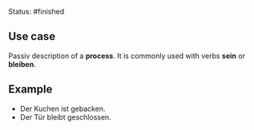 Status: #finished  
## Use case
Passiv description of a **process**. It is commonly used with verbs **sein** or **bleiben**. 
## Example
- Der Kuchen ist gebacken.
- Der Tür bleibt geschlossen. 





